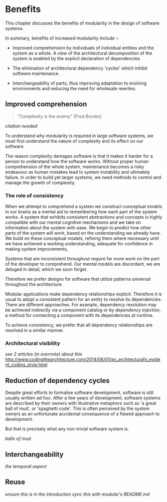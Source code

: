 # Benefits

This chapter discusses the benefits of modularity in the design of
software systems.

In summary, benefits of increased modularity include :-

* Improved comprehension by individuals of individual entities and the
  system as a whole. A view of the architectural decomposition of the
  system is enabled by the explicit declaration of dependencies.

* The elimination of architectural dependency 'cycles' which inhibit
  software maintenance.

* Interchangeability of parts, thus improving adaptation to evolving
  environments and reducing the need for wholesale rewrites.

## Improved comprehension

> "Complexity is the enemy" (Fred Brooks)

_citation needed_

To understand why modularity is required in large software systems, we
must first understand the nature of complexity and its effect on our
software.

The reason complexity damages software is that it makes it harder for a
person to understand how the software works. Without proper human
comprehension of the whole system, maintenance becomes a risky endeavour
as human mistakes lead to system instability and ultimately failure. In
order to build yet larger systems, we need methods to control and manage
the growth of complexity.

### The role of consistency

When we attempt to comprehend a system we construct conceptual models in
our brains as a mental aid to remembering how each part of the system
works. A system that exhibits consistent abstractions and concepts is
highly compatible with our mental cognitive mechanisms and we take on
information about the system with ease. We begin to predict how other
parts of the system will work, based on the understanding we already
have. We build on these conceptual models, refining them where necessary
until we have achieved a working understanding, adequate for confidence
in making system improvements,

Systems that are inconsistent throughout require far more work on the
part of the developer to comprehend. Our mental models are discordant,
we are deluged in detail, which we soon forget.

Therefore we prefer designs for software that utilize patterns universal
throughout the architecture.

Modular applications make dependency relationships explicit. Therefore
it is usual to adopt a consistent pattern for an entity to resolve its
dependencies. There are different approaches. For example, dependency
resolution may be achieved indirectly via a component catalog or by
_dependency injection_, a method for connecting a component with its
dependencies at runtime.

To achieve consistency, we prefer that all dependency relationships are
resolved in a similar manner.

### Architectural visibility

_see 2 articles (in evernote) about this_
http://www.codingthearchitecture.com/2014/06/01/an_architecturally_evident_coding_style.html


## Reduction of dependency cycles

Despite great efforts to formalise software development, software is
still usually written _ad hoc_. After a few years of development, software systems are described by their owners with illustrative metaphors such as 'a great ball of mud', or 'spaghetti code'. This is often perceived by the system owners as an unfortunate accidental consequence of a flawed approach to development.

But that is precisely what any non-trivial software system is.

_balls of mud_

## Interchangeability

_the temporal aspect_


## Reuse

_ensure this is in the introduction_
_sync this with modular's README.md_
